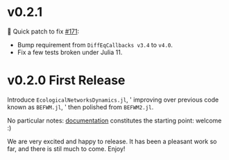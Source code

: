 # v0.2.1

🚨 Quick patch to fix [#171]:
- Bump requirement from `DiffEqCallbacks v3.4` to `v4.0`.
- Fix a few tests broken under Julia 11.

[#171]: https://github.com/econetoolbox/EcologicalNetworksDynamics.jl/issues/171

# v0.2.0 First Release

Introduce `EcologicalNetworksDynamics.jl`, '
improving over previous code known as `BEFWM.jl`, '
then polished from `BEFWM2.jl`.

No particular notes: [documentation] constitutes the starting point: welcome :)

We are very excited and happy to release.
It has been a pleasant work so far, and there is stil much to come. Enjoy!

[documentation]: https://beckslab.github.io/EcologicalNetworksDynamics.jl/
